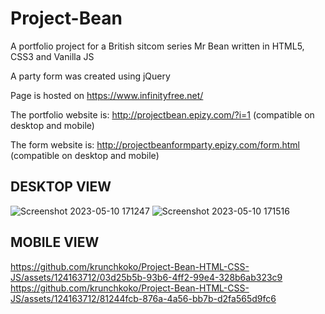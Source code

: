 # Project-Bean

A portfolio project for a British sitcom series Mr Bean written in HTML5, CSS3 and Vanilla JS 

A party form was created using jQuery

Page is hosted on https://www.infinityfree.net/

The portfolio website is: http://projectbean.epizy.com/?i=1 (compatible on desktop and mobile)

The form website is: http://projectbeanformparty.epizy.com/form.html (compatible on desktop and mobile)

## DESKTOP VIEW
![Screenshot 2023-05-10 171247](https://github.com/krunchkoko/Project-Bean-HTML-CSS-JS/assets/124163712/c0ab5d48-b473-4e24-aa7c-8098ba471c30)
![Screenshot 2023-05-10 171516](https://github.com/krunchkoko/Project-Bean-HTML-CSS-JS/assets/124163712/1ef80806-2e1c-4292-a0dd-f137b6217595)


## MOBILE VIEW
https://github.com/krunchkoko/Project-Bean-HTML-CSS-JS/assets/124163712/03d25b5b-93b6-4ff2-99e4-328b6ab323c9
https://github.com/krunchkoko/Project-Bean-HTML-CSS-JS/assets/124163712/81244fcb-876a-4a56-bb7b-d2fa565d9fc6
